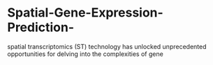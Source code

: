 # Spatial-Gene-Expression-Prediction-
spatial transcriptomics (ST) technology has unlocked unprecedented opportunities for delving into the complexities of gene 
